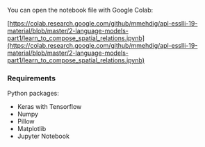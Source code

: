 You can open the notebook file with Google Colab:

[https://colab.research.google.com/github/mmehdig/apl-esslli-19-material/blob/master/2-language-models-part1/learn_to_compose_spatial_relations.ipynb](https://colab.research.google.com/github/mmehdig/apl-esslli-19-material/blob/master/2-language-models-part1/learn_to_compose_spatial_relations.ipynb)

### Requirements
Python packages:
- Keras with Tensorflow
- Numpy
- Pillow
- Matplotlib
- Jupyter Notebook

